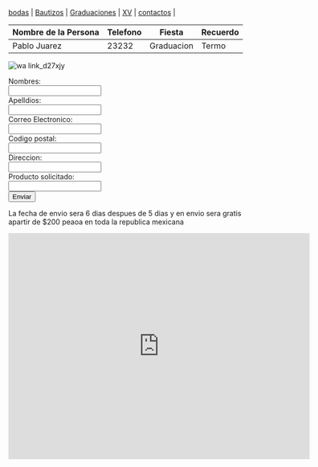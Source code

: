 [bodas](./bodas.md) | [Bautizos](./bautizos.md) | [Graduaciones](./graduaciones.md) | [XV](./xv.md) | [contactos](./contactos.md) |

| Nombre de la Persona | Telefono | Fiesta | Recuerdo | 
| --- | --- | --- | --- |
| Pablo Juarez | 23232 | Graduacion | Termo |

![wa link_d27xjy](https://user-images.githubusercontent.com/100456385/158891318-095b4408-fc0e-4f06-b19b-0f928187ad29.png)


<form action="https://formspree.io/f/xgedzgjo" method="post">
  <label for="name">Nombres:</label><br>
  <input type="text" id="name" name="name" valve="Tus nombres"><br>
  <label for="lname">Apelldios:</label><br>
  <input type="text" id="lname" name="lname" valve="Apelldios"><br>
  <label for="name">Correo Electronico:</label><br>
  <input type="text" id="name" name="name" valve="Pon tu correo"><br>
  <label for="name">Codigo postal:</label><br>
  <input type="text" id="name" name="name" valve="Pon tu codigo postal"><br>
  <label for="name">Direccion:</label><br>
  <input type="text" id="name" name="name" valve=" Numero"><br>
  <label for="name">Producto solicitado:</label><br>
  <input type="text" id="name" name="name" valve="Producto solicitado"><br>
  <input type="submit" value="Enviar">
  
  </form>
  

La fecha de envio sera 6 dias despues de 5 dias y en envio sera gratis apartir de $200 peaoa en toda la republica mexicana 

<iframe src="https://www.google.com/maps/embed?pb=!1m14!1m8!1m3!1d15050.957319566955!2d-99.0585861!3d19.4236656!3m2!1i1024!2i768!4f13.1!3m3!1m2!1s0x85d1fc6f81302925%3A0x7dc084d40095b908!2sCentro%20de%20Estudios%20Tecnol%C3%B3gicos%20Industrial%20y%20de%20Servicios%20(CETis%2032)!5e0!3m2!1ses!2smx!4v1648765338798!5m2!1ses!2smx" width="600" height="450" style="border:0;" allowfullscreen="" loading="lazy" referrerpolicy="no-referrer-when-downgrade"></iframe>
